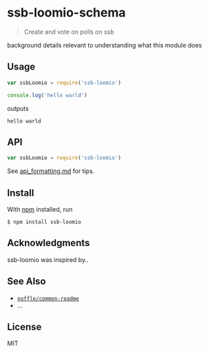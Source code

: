 # ssb-loomio-schema

> Create and vote on polls on ssb

background details relevant to understanding what this module does

## Usage

```js
var ssbLoomio = require('ssb-loomio')

console.log('hello warld')
```

outputs

```
hello warld
```

## API

```js
var ssbLoomio = require('ssb-loomio')
```

See [api_formatting.md](api_formatting.md) for tips.

## Install

With [npm](https://npmjs.org/) installed, run

```
$ npm install ssb-loomio
```

## Acknowledgments

ssb-loomio was inspired by..

## See Also

- [`noffle/common-readme`](https://github.com/noffle/common-readme)
- ...

## License

MIT

